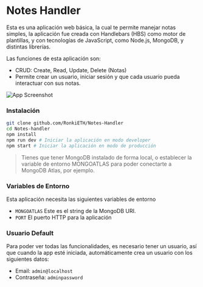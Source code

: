 # Notes Handler

Esta es una aplicación web básica, la cual te permite manejar notas simples, la aplicación fue creada con Handlebars (HBS) como motor de plantillas, y con tecnologías de JavaScript, como Node.js, MongoDB, y distintas librerías.

Las funciones de esta aplicación son:

- CRUD: Create, Read, Update, Delete (Notas)
- Permite crear un usuario, iniciar sesión y que cada usuario pueda interactuar con sus notas.

![App Screenshot](https://i.postimg.cc/2yypkvpg/noteshand.jpg)

### Instalación

```sh
git clone github.com/RonkiETH/Notes-Handler
cd Notes-handler
npm install
npm run dev # Iniciar la aplicación en modo developer
npm start # Iniciar la aplicación en modo de producción
```

> Tienes que tener MongoDB instalado de forma local, o establecer la variable de entorno MONGOATLAS para poder conectarte a MongoDB Atlas, por ejemplo.

### Variables de Entorno

Esta aplicación necesita las siguientes variables de entorno

- `MONGOATLAS` Este es el string de la MongoDB URI.
- `PORT` El puerto HTTP para la aplicación

### Usuario Default

Para poder ver todas las funcionalidades, es necesario tener un usuario, así que cuando la app esté iniciada, automáticamente crea un usuario con los siguientes datos:

- Email: `admin@localhost`
- Contraseña: `adminpassword`